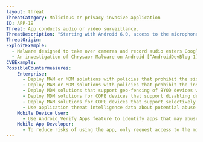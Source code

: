 ```yaml
---
layout: threat
ThreatCategory: Malicious or privacy-invasive application
ID: APP-19
Threat: App conducts audio or video surveillance.
ThreatDescription: "Starting with Android 6.0, access to the microphone or camera is considered a dangerous permission and each recording attempt must be granted permission by the user at runtime. Similarly, the iOS security model only allows apps granted permission by the user to access the camera or microphone while running in the foreground. Therefore, an app operating in these or newer environments cannot abuse public APIs to initiate a recording outside the user's knowledge.\nThis threat can still be realized following successful exploits of OS vulnerabilities that ultimately provide a malicious app with unauthorized access to those resources (e.g. bypass access control on APIs or direct access to the hardware)."
ThreatOrigin:
ExploitExample:
  - Malware designed to take over cameras and record audio enters Google Play [^99]
  - An investigation of Chrysaor Malware on Android [^AndroidDevBlog-1]
CVEExample:
PossibleCountermeasures:
    Enterprise:
      - Deploy MAM or MDM solutions with policies that prohibit the side-loading of apps, which may bypass security checks on the app.
      - Deploy MAM or MDM solutions with policies that prohibit the installation of apps from 3rd party (unofficial) app stores.
      - Deploy MDM solutions that support geo-fencing of BYOD devices with policies that disable device sensors (e.g., camera, microphone) when the device is being operated in sensitive locations.
      - Deploy MDM solutions for COPE devices that support disabling device sensors (e.g. camera, microphone) that can be used for recording of nearby activity.
      - Deploy MAM solutions for COPE devices that support selectively enabling device sensors (e.g. camera, microphone) for a whitelist of trusted enterprise applications that require those functionalities.
      - Use application threat intelligence data about potential abuse of access to device sensors associated with apps installed on COPE or BYOD devices
    Mobile Device User:
      - Use Android Verify Apps feature to identify apps that may abuse access to sensor data to record nearby activity.
    Mobile App Developer:
      - To reduce risks of using the app, only request access to the minimal set of shared data stores (e.g., contacts, calendar), OS services (e.g. location services), and device sensors (e.g. camera, microphone) necessary for the app to provide functionality.
---
```

